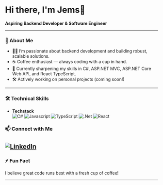 # Hi there, I'm Jems👋

**Aspiring Backend Developer & Software Engineer**

---

### 🚀 About Me

- 👨‍💻 I’m passionate about backend development and building robust, scalable solutions.
- ☕ Coffee enthusiast — always coding with a cup in hand.
- 🌱 Currently sharpening my skills in C#, ASP.NET MVC, ASP.NET Core Web API, and React TypeScript.
- 🛠️ Actively working on personal projects (coming soon!)

---

### 🛠️ Technical Skills

- **Techstack**  
![C#](https://img.shields.io/badge/C%23-%25230077B5?style=for-the-badge&logo=sharp&logoColor=white&color=%23512BD4) ![Javascript](https://img.shields.io/badge/JAVASCRIPT-239120?style=for-the-badge&logo=javascript&logoColor=%23FFFF00&color=%23333333)
![TypeScript](https://img.shields.io/badge/typescript-%23007ACC.svg?style=for-the-badge&logo=typescript&logoColor=white) ![.Net](https://img.shields.io/badge/.NET-5C2D91?style=for-the-badge&logo=.net&logoColor=white) ![React](https://img.shields.io/badge/react-%2320232a.svg?style=for-the-badge&logo=react&logoColor=%2361DAFB&color=%23333333) 


### 📫 Connect with Me
[![LinkedIn](https://img.shields.io/badge/LinkedIn-%25230077B5?style=flat&logo=linkedin&logoColor=white&color=%230a66c2)](https://www.linkedin.com/in/timothyvillones/)
---

### ⚡ Fun Fact

I believe great code runs best with a fresh cup of coffee!

---

<!--
Future Projects Section (To be updated as you finish your projects!)
- 🚧 [Project Name] — Short description
-->
